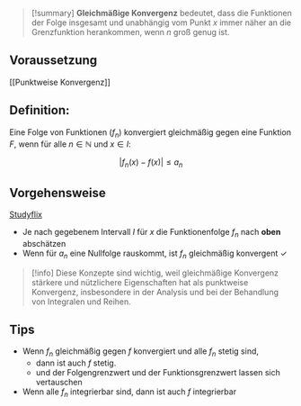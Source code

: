 >[!summary] **Gleichmäßige Konvergenz** bedeutet, dass die Funktionen der Folge insgesamt und unabhängig vom Punkt $x$ immer näher an die Grenzfunktion herankommen, wenn $n$ groß genug ist.

## Voraussetzung
[[Punktweise Konvergenz]]
## Definition: 
Eine Folge von Funktionen $(f_n)$ konvergiert gleichmäßig gegen eine Funktion $F$, wenn für alle $n \in \mathbb{N}$  und $x \in I$:

$$|f_n(x)-f(x)| \le a_n$$
## Vorgehensweise
[Studyflix](https://studyflix.de/mathematik/funktionenfolgen-gleichmassige-konvergenz-906)
- Je nach gegebenem Intervall $I$ für $x$ die Funktionenfolge $f_n$ nach **oben** abschätzen
- Wenn für $a_n$ eine Nullfolge rauskommt, ist $f_n$ gleichmäßig konvergent $\checkmark$

>[!info] Diese Konzepte sind wichtig, weil gleichmäßige Konvergenz stärkere und nützlichere Eigenschaften hat als punktweise Konvergenz, insbesondere in der Analysis und bei der Behandlung von Integralen und Reihen.

## Tips
- Wenn $f_n$ gleichmäßig gegen $f$ konvergiert und alle $f_n$ stetig sind, 
	- dann ist auch $f$ stetig.
	- und der Folgengrenzwert und der Funktionsgrenzwert lassen sich vertauschen
- Wenn  alle $f_n$ integrierbar sind, dann ist auch $f$ integrierbar

